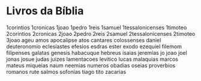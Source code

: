 # Livros da Bíblia

1corintios
1cronicas
1joao
1pedro
1reis
1samuel
1tessalonicenses
1timoteo
2corintios
2cronicas
2joao
2pedro
2reis
2samuel
2tessalonicenses
2timoteo
3joao
ageu
amos
apocalipse
atos
cantares
colossenses
daniel
deuteronomio
eclesiastes
efesios
esdras
ester
exodo
ezequiel
filemom
filipenses
galatas
genesis
habacuque
hebreus
isaias
jeremias
jo
joao
joel
jonas
josue
judas
juizes
lamentacoes
levitico
lucas
malaquias
marcos
mateus
miqueias
naum
neemias
numeros
obadias
oseias
proverbios
romanos
rute
salmos
sofonias
tiago
tito
zacarias
